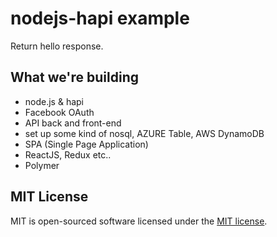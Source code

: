 # nodejs-hapi example

Return hello response.

## What we're building

- node.js & hapi
- Facebook OAuth
- API back and front-end
- set up some kind of nosql, AZURE Table, AWS DynamoDB
- SPA (Single Page Application)
- ReactJS, Redux etc..
- Polymer

## MIT License
MIT is open-sourced software licensed under the [MIT license](http://opensource.org/licenses/MIT).
